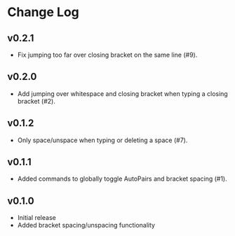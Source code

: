 # Change Log

## v0.2.1

- Fix jumping too far over closing bracket on the same line (#9).

## v0.2.0

- Add jumping over whitespace and closing bracket when typing a closing bracket
  (#2).

## v0.1.2

- Only space/unspace when typing or deleting a space (#7).

## v0.1.1

- Added commands to globally toggle AutoPairs and bracket spacing (#1).

## v0.1.0

- Initial release
- Added bracket spacing/unspacing functionality
